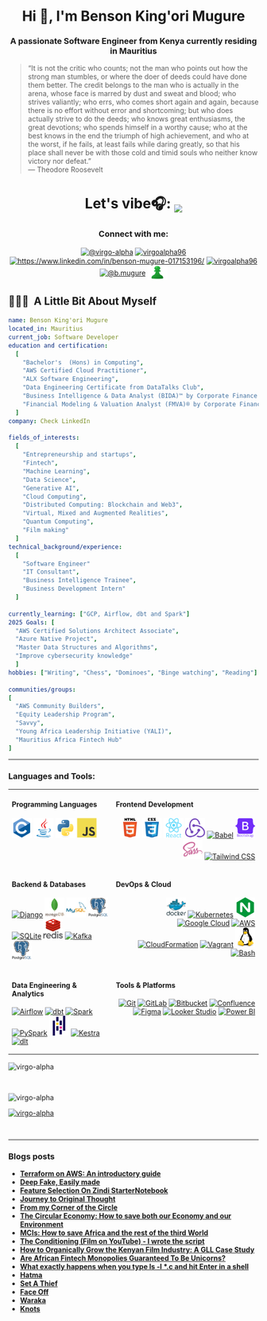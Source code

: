 <h1 align="center">Hi 👋, I'm Benson King'ori Mugure</h1>
<h3 align="center">A passionate Software Engineer from Kenya currently residing in Mauritius </h3>

> “It is not the critic who counts; not the man who points out how the strong man stumbles, or where the doer of deeds could have done them better. The credit belongs to the man who is actually in the arena, whose face is marred by dust and sweat and blood; who strives valiantly; who errs, who comes short again and again, because there is no effort without error and shortcoming; but who does actually strive to do the deeds; who knows great enthusiasms, the great devotions; who spends himself in a worthy cause; who at the best knows in the end the triumph of high achievement, and who at the worst, if he fails, at least fails while daring greatly, so that his place shall never be with those cold and timid souls who neither know victory nor defeat.”  
> — Theodore Roosevelt

<h1 align="center">
  Let's vibe🎧:
  <a><i style="font-size: 20px" class="bx bx-tada-hover">
                    <img src="https://spotify-github-profile.kittinanx.com/api/view?uid=31q5rnv4vucr22nykia7ypsixjmy&cover_image=true&theme=novatorem&show_offline=true&background_color=000000&interchange=false&bar_color=53b14f&bar_color_cover=false)](https://github.com/kittinan/spotify-github-profile)" align="middle"></img>
                    </i>
                  </a>
</h1>

<h3 align="center">Connect with me:</h3>
<p align="center">
<a href="https://dev.to/virgoalpha" target="blank"><img align="center" src="https://raw.githubusercontent.com/rahuldkjain/github-profile-readme-generator/master/src/images/icons/Social/devto.svg" alt="@virgo-alpha" height="30" width="40" /></a>
<a href="https://twitter.com/virgoalpha96" target="blank"><img align="center" src="https://raw.githubusercontent.com/rahuldkjain/github-profile-readme-generator/master/src/images/icons/Social/twitter.svg" alt="virgoalpha96" height="30" width="40" /></a>
<a href="https://linkedin.com/in/https://www.linkedin.com/in/benson-mugure-017153196/" target="blank"><img align="center" src="https://raw.githubusercontent.com/rahuldkjain/github-profile-readme-generator/master/src/images/icons/Social/linked-in-alt.svg" alt="https://www.linkedin.com/in/benson-mugure-017153196/" height="30" width="40" /></a>
<a href="https://instagram.com/virgoalpha96" target="blank"><img align="center" src="https://raw.githubusercontent.com/rahuldkjain/github-profile-readme-generator/master/src/images/icons/Social/instagram.svg" alt="virgoalpha96" height="30" width="40" /></a>
<a href="https://medium.com/@b.mugure" target="blank"><img align="center" src="https://raw.githubusercontent.com/rahuldkjain/github-profile-readme-generator/master/src/images/icons/Social/medium.svg" alt="@b.mugure" height="30" width="40" /></a>
<a href="https://www.chess.com/member/virgoalpha" target="blank"><img align="center" src="./chess.jpeg" alt="virgo_alpha" height="30" width="40" /></a>
</p>


<h2> 👨🏻‍💻 &nbsp;A Little Bit About Myself</h2>

```yaml
name: Benson King'ori Mugure
located_in: Mauritius
current_job: Software Developer
education and certification:
  [
    "Bachelor's  (Hons) in Computing",
    "AWS Certified Cloud Practitioner",
    "ALX Software Engineering",
    "Data Engineering Certificate from DataTalks Club",
    "Business Intelligence & Data Analyst (BIDA)™ by Corporate Finance Institute® (CFI)",
    "Financial Modeling & Valuation Analyst (FMVA)® by Corporate Finance Institute® (CFI)"
  ]
company: Check LinkedIn

fields_of_interests:
  [
    "Entrepreneurship and startups",
    "Fintech",
    "Machine Learning",
    "Data Science",
    "Generative AI",
    "Cloud Computing",
    "Distributed Computing: Blockchain and Web3",
    "Virtual, Mixed and Augmented Realities",
    "Quantum Computing",
    "Film making"
  ]
technical_background/experience:
  [
    "Software Engineer"
    "IT Consultant",
    "Business Intelligence Trainee",
    "Business Development Intern"
  ]
  
currently_learning: ["GCP, Airflow, dbt and Spark"]
2025 Goals: [
  "AWS Certified Solutions Architect Associate",
  "Azure Native Project",
  "Master Data Structures and Algorithms",
  "Improve cybersecurity knowledge"
  ]
hobbies: ["Writing", "Chess", "Dominoes", "Binge watching", "Reading"]

communities/groups:
[
  "AWS Community Builders",
  "Equity Leadership Program",
  "Savvy",
  "Young Africa Leadership Initiative (YALI)",
  "Mauritius Africa Fintech Hub"
]
```
---

<h3 align="left">Languages and Tools:</h3>

<table>
  <tr>
    <td valign="top">

<h4>Programming Languages</h4>
<p align="left">
  <a href="https://www.cprogramming.com/" target="_blank"><img src="https://raw.githubusercontent.com/devicons/devicon/master/icons/c/c-original.svg" alt="C" width="40" height="40"/></a>
  <a href="https://www.java.com" target="_blank"><img src="https://raw.githubusercontent.com/devicons/devicon/master/icons/java/java-original.svg" alt="Java" width="40" height="40"/></a>
  <a href="https://www.python.org" target="_blank"><img src="https://raw.githubusercontent.com/devicons/devicon/master/icons/python/python-original.svg" alt="Python" width="40" height="40"/></a>
  <a href="https://developer.mozilla.org/en-US/docs/Web/JavaScript" target="_blank"><img src="https://raw.githubusercontent.com/devicons/devicon/master/icons/javascript/javascript-original.svg" alt="JavaScript" width="40" height="40"/></a>
</p>

 </td>
    <td valign="top">

<h4>Frontend Development</h4>
<p align="right">
  <a href="https://www.w3.org/html/" target="_blank"><img src="https://raw.githubusercontent.com/devicons/devicon/master/icons/html5/html5-original-wordmark.svg" alt="HTML5" width="40" height="40"/></a>
  <a href="https://www.w3schools.com/css/" target="_blank"><img src="https://raw.githubusercontent.com/devicons/devicon/master/icons/css3/css3-original-wordmark.svg" alt="CSS3" width="40" height="40"/></a>
  <a href="https://reactjs.org/" target="_blank"><img src="https://raw.githubusercontent.com/devicons/devicon/master/icons/react/react-original-wordmark.svg" alt="React" width="40" height="40"/></a>
  <a href="https://redux.js.org" target="_blank"><img src="https://raw.githubusercontent.com/devicons/devicon/master/icons/redux/redux-original.svg" alt="Redux" width="40" height="40"/></a>
  <a href="https://babeljs.io/" target="_blank"><img src="https://www.vectorlogo.zone/logos/babeljs/babeljs-icon.svg" alt="Babel" width="40" height="40"/></a>
  <a href="https://getbootstrap.com" target="_blank"><img src="https://raw.githubusercontent.com/devicons/devicon/master/icons/bootstrap/bootstrap-plain-wordmark.svg" alt="Bootstrap" width="40" height="40"/></a>
  <a href="https://sass-lang.com" target="_blank"><img src="https://raw.githubusercontent.com/devicons/devicon/master/icons/sass/sass-original.svg" alt="Sass" width="40" height="40"/></a>
  <a href="https://tailwindcss.com/" target="_blank"><img src="https://www.vectorlogo.zone/logos/tailwindcss/tailwindcss-icon.svg" alt="Tailwind CSS" width="40" height="40"/></a>
</p>

 </td>
   </tr>
     <tr>
    <td valign="top">

<h4>Backend & Databases</h4>
<p align="left">
  <a href="https://www.djangoproject.com/" target="_blank"><img src="https://cdn.worldvectorlogo.com/logos/django.svg" alt="Django" width="40" height="40"/></a>
  <a href="https://www.mongodb.com/" target="_blank"><img src="https://raw.githubusercontent.com/devicons/devicon/master/icons/mongodb/mongodb-original-wordmark.svg" alt="MongoDB" width="40" height="40"/></a>
  <a href="https://www.mysql.com/" target="_blank"><img src="https://raw.githubusercontent.com/devicons/devicon/master/icons/mysql/mysql-original-wordmark.svg" alt="MySQL" width="40" height="40"/></a>
  <a href="https://www.postgresql.org/" target="_blank"><img src="https://raw.githubusercontent.com/devicons/devicon/master/icons/postgresql/postgresql-original-wordmark.svg" alt="PostgreSQL" width="40" height="40"/></a>
  <a href="https://www.sqlite.org/" target="_blank"><img src="https://www.vectorlogo.zone/logos/sqlite/sqlite-icon.svg" alt="SQLite" width="40" height="40"/></a>
  <a href="https://redis.io" target="_blank"><img src="https://raw.githubusercontent.com/devicons/devicon/master/icons/redis/redis-original-wordmark.svg" alt="Redis" width="40" height="40"/></a>
  <a href="https://kafka.apache.org/" target="_blank"><img src="https://www.vectorlogo.zone/logos/apache_kafka/apache_kafka-icon.svg" alt="Kafka" width="40" height="40"/></a>
  <a href="https://www.w3schools.com/sql/" target="_blank"><img src="https://raw.githubusercontent.com/devicons/devicon/master/icons/postgresql/postgresql-original-wordmark.svg" alt="SQL" width="40" height="40"/></a>
</p>

 </td>
    <td valign="top">

<h4>DevOps & Cloud</h4>
<p align="right">
  <a href="https://www.docker.com/" target="_blank"><img src="https://raw.githubusercontent.com/devicons/devicon/master/icons/docker/docker-original-wordmark.svg" alt="Docker" width="40" height="40"/></a>
  <a href="https://kubernetes.io" target="_blank"><img src="https://www.vectorlogo.zone/logos/kubernetes/kubernetes-icon.svg" alt="Kubernetes" width="40" height="40"/></a>
  <a href="https://www.nginx.com" target="_blank"><img src="https://raw.githubusercontent.com/devicons/devicon/master/icons/nginx/nginx-original.svg" alt="Nginx" width="40" height="40"/></a>
  <a href="https://cloud.google.com/" target="_blank"><img src="https://www.vectorlogo.zone/logos/google_cloud/google_cloud-icon.svg" alt="Google Cloud" width="40" height="40"/></a>
  <a href="https://aws.amazon.com/" target="_blank"><img src="https://www.vectorlogo.zone/logos/amazon_aws/amazon_aws-icon.svg" alt="AWS" width="40" height="40"/></a>
  <a href="https://aws.amazon.com/cloudformation/" target="_blank"><img src="https://www.vectorlogo.zone/logos/amazon_cloudformation/amazon_cloudformation-icon.svg" alt="CloudFormation" width="40" height="40"/></a>
  <a href="https://www.vagrantup.com/" target="_blank"><img src="https://www.vectorlogo.zone/logos/vagrantup/vagrantup-icon.svg" alt="Vagrant" width="40" height="40"/></a>
  <a href="https://www.linux.org/" target="_blank"><img src="https://raw.githubusercontent.com/devicons/devicon/master/icons/linux/linux-original.svg" alt="Linux" width="40" height="40"/></a>
  <a href="https://www.gnu.org/software/bash/" target="_blank"><img src="https://www.vectorlogo.zone/logos/gnu_bash/gnu_bash-icon.svg" alt="Bash" width="40" height="40"/></a>
</p>

 </td>
   </tr>
     <tr>
    <td valign="top">

<h4>Data Engineering & Analytics</h4>
<p align="left">
  <a href="https://airflow.apache.org/" target="_blank"><img src="https://upload.wikimedia.org/wikipedia/commons/d/de/AirflowLogo.png" alt="Airflow" width="40" height="40"/></a>
  <a href="https://www.getdbt.com/" target="_blank"><img src="https://cdn.worldvectorlogo.com/logos/dbt.svg" alt="dbt" width="40" height="40"/></a>
  <a href="https://spark.apache.org/" target="_blank"><img src="https://www.vectorlogo.zone/logos/apache_spark/apache_spark-icon.svg" alt="Spark" width="40" height="40"/></a>
  <a href="https://spark.apache.org/docs/latest/api/python/" target="_blank"><img src="https://www.vectorlogo.zone/logos/apache_spark/apache_spark-icon.svg" alt="PySpark" width="40" height="40"/></a>
  <a href="https://pandas.pydata.org/" target="_blank"><img src="https://raw.githubusercontent.com/devicons/devicon/2ae2a900d2f041da66e950e4d48052658d850630/icons/pandas/pandas-original.svg" alt="Pandas" width="40" height="40"/></a>
  <a href="https://kestra.io/" target="_blank"><img src="https://avatars.githubusercontent.com/u/71615281?s=200&v=4" alt="Kestra" width="40" height="40"/></a>
  <a href="https://dlt.readthedocs.io/" target="_blank"><img src="https://avatars.githubusercontent.com/u/106233148?s=200&v=4" alt="dlt" width="40" height="40"/></a>
</p>

 </td>
    <td valign="top">

<h4>Tools & Platforms</h4>
<p align="right">
  <a href="https://git-scm.com/" target="_blank"><img src="https://www.vectorlogo.zone/logos/git-scm/git-scm-icon.svg" alt="Git" width="40" height="40"/></a>
  <a href="https://gitlab.com/" target="_blank"><img src="https://www.vectorlogo.zone/logos/gitlab/gitlab-icon.svg" alt="GitLab" width="40" height="40"/></a>
  <a href="https://bitbucket.org/" target="_blank"><img src="https://www.vectorlogo.zone/logos/bitbucket/bitbucket-icon.svg" alt="Bitbucket" width="40" height="40"/></a>
  <a href="https://www.atlassian.com/software/confluence" target="_blank"><img src="https://cdn.worldvectorlogo.com/logos/confluence-1.svg" alt="Confluence" width="40" height="40"/></a>
  <a href="https://www.figma.com/" target="_blank"><img src="https://www.vectorlogo.zone/logos/figma/figma-icon.svg" alt="Figma" width="40" height="40"/></a>
  <a href="https://lookerstudio.google.com/" target="_blank"><img src="https://cdn.worldvectorlogo.com/logos/google-data-studio.svg" alt="Looker Studio" width="40" height="40"/></a>
  <a href="https://powerbi.microsoft.com/" target="_blank"><img src="https://www.vectorlogo.zone/logos/microsoft_powerbi/microsoft_powerbi-icon.svg" alt="Power BI" width="40" height="40"/></a>
 </td>
 </table>
</p>

<p><img align="center" src="https://github-readme-stats.vercel.app/api/top-langs?username=virgo-alpha&show_icons=true&locale=en&layout=compact" alt="virgo-alpha" /></p>

<br>
<p align="left"> <img src="https://komarev.com/ghpvc/?username=virgo-alpha&label=Profile%20views&color=0e75b6&style=flat" alt="virgo-alpha" /> </p>

<p align="left"> <a href="https://github.com/ryo-ma/github-profile-trophy"><img src="https://github-profile-trophy.vercel.app/?username=virgo-alpha" alt="virgo-alpha" /></a> </p>
<br>

---
### Blogs posts
<!-- BLOG-POST-LIST:START -->
<ul>
<li><a href= "https://dev.to/aws-builders/terraform-on-aws-an-introductory-guide-5dfb" target="_blank"><strong>
Terraform on AWS: An introductory guide
</strong></a>
</li>
  <li><a href= "https://dev.to/aws-builders/deep-fake-easily-made-279i" target="_blank"><strong>
Deep Fake, Easily made
</strong></a>
  <li><a href= "https://dev.to/aws-builders/feature-selection-on-zindi-starternotebook-1f7l" target="_blank"><strong>
Feature Selection On Zindi StarterNotebook
</strong></a>
  </li>
<li><a href= "https://medium.com/@b.mugure/journey-to-original-thought-a4aff023f01c" target="_blank"><strong>
Journey to Original Thought
</strong></a>
  </li>
<li><a href= "https://www.omprakash.org/blog/from-my-corner-of-the-circle" target="_blank"><strong>From my Corner of the Circle
</strong></a>
  </li>
      <li><a href= "https://medium.com/@b.mugure/the-circular-economy-how-to-save-both-our-economy-and-our-environment-ce6c344479bb" target="_blank"><strong>The Circular Economy: How to save both our Economy and our Environment
</strong></a>
  </li>
   <li><a href= "https://medium.com/@b.mugure/mcis-how-to-save-africa-the-rest-of-the-3rd-world-3244240308b5" target="_blank"><strong>MCIs: How to save Africa and the rest of the third World
</strong></a>
  </li>
  <li><a href= "https://www.youtube.com/watch?v=lxrWO3beTYQ&t=20s&pp=ygUQdGhlIGNvbmRpdGlvbmluZw%3D%3D" target="_blank"><strong>
The Conditioning (Film on YouTube) - I wrote the script
</strong></a></li>
  <li><a href= "https://medium.com/@b.mugure/how-to-organically-grow-the-kenyan-film-industry-a-gll-case-study-db4a91181ca2" target="_blank"><strong>How to Organically Grow the Kenyan Film Industry: A GLL Case Study
</strong></a>
  </li>
<li><a href= "https://medium.com/@b.mugure/are-african-fintech-monopolies-guaranteed-to-be-unicorns-89e588bedc4f" target="_blank"><strong>Are African Fintech Monopolies Guaranteed To Be Unicorns?
</strong></a>
  </li>
<li> <a href= "https://medium.com/@b.mugure/what-exactly-happens-when-you-type-ls-l-c-and-hit-enter-in-a-shell-e5516aea4436" target="_blank"><strong>What exactly happens when you type ls -l *.c and hit Enter in a shell
</strong></a>
  </li>
<li> <a href= "http://manenoz.com/2020/07/30/hatma/" target="_blank"><strong>Hatma
</strong></a>
  </li>
<li> <a href= "http://manenoz.com/2020/09/25/set-a-thief/" target="_blank"><strong>Set A Thief
</strong></a>
  </li>
<li> <a href= "http://manenoz.com/2020/10/02/face-off/" target="_blank"><strong>Face Off
</strong></a>
  </li>
<li> <a href= "http://manenoz.com/2020/09/16/waraka/" target="_blank"><strong>Waraka
</strong></a>
  </li>
<li> <a href= "http://manenoz.com/2020/09/29/knots/" target="_blank"><strong>Knots
</strong></a>
  </li>
  </ul>
<!-- BLOG-POST-LIST:END -->
